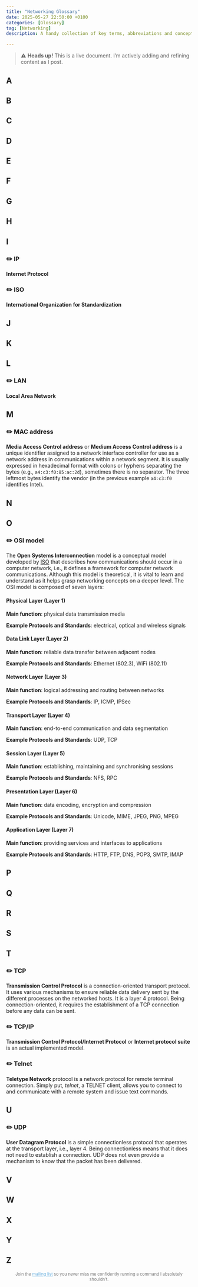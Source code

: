 ```yaml
---
title: "Networking Glossary"
date: 2025-05-27 22:50:00 +0100
categories: [Glossary]
tag: [Networking]
description: A handy collection of key terms, abbreviations and concepts related to networking that you might want to revisit anytime to refresh your memory.

---
```

> ⚠️ **Heads up!** This is a live document. I’m actively adding and refining content as I post.

## **A**
## **B**
## **C**
## **D**
## **E**
## **F**
## **G**
## **H**
## **I**
### ✏️ IP
**Internet Protocol**
### ✏️ ISO
**International Organization for Standardization**

## **J**
## **K**
## **L**
### ✏️ LAN
**Local Area Network**

## **M**
### ✏️ MAC address
**Media Access Control address** or **Medium Access Control address** is a unique identifier assigned to a network interface controller for use as a network address in communications within a network segment. It is usually expressed in hexadecimal format with colons or hyphens separating the bytes (e.g., `a4:c3:f0:85:ac:2d`), sometimes there is no separator. The three leftmost bytes identify the vendor (in the previous example `a4:c3:f0` identifies Intel).

## **N**
## **O**
### ✏️ OSI model
The **Open Systems Interconnection** model is a conceptual model developed by [ISO](#%EF%B8%8F-iso) that describes how communications should occur in a computer network, i.e., it defines a framework for computer network communications. Although this model is theoretical, it is vital to learn and understand as it helps grasp networking concepts on a deeper level. The OSI model is composed of seven layers:
#### Physical Layer (Layer 1)
**Main function**: physical data transmission media

**Example Protocols and Standards**: electrical, optical and wireless signals

#### Data Link Layer (Layer 2)
**Main function**: reliable data transfer between adjacent nodes

**Example Protocols and Standards**: Ethernet (802.3), WiFi (802.11)

#### Network Layer (Layer 3)
**Main function**: logical addressing and routing between networks

**Example Protocols and Standards**: IP, ICMP, IPSec

#### Transport Layer (Layer 4)
**Main function**: end-to-end communication and data segmentation

**Example Protocols and Standards**: UDP, TCP

#### Session Layer (Layer 5)
**Main function**: establishing, maintaining and synchronising sessions

**Example Protocols and Standards**: NFS, RPC

#### Presentation Layer (Layer 6)
**Main function**: data encoding, encryption and compression

**Example Protocols and Standards**: Unicode, MIME, JPEG, PNG, MPEG

#### Application Layer (Layer 7)
**Main function**: providing services and interfaces to applications

**Example Protocols and Standards**: HTTP, FTP, DNS, POP3, SMTP, IMAP

## **P**
## **Q**
## **R**
## **S**
## **T**
### ✏️ TCP
**Transmission Control Protocol** is a connection-oriented transport protocol. It uses various mechanisms to ensure reliable data delivery sent by the different processes on the networked hosts. It is a layer 4 protocol. Being connection-oriented, it requires the establishment of a TCP connection before any data can be sent.
### ✏️ TCP/IP
**Transmission Control Protocol/Internet Protocol** or **Internet protocol suite** is an actual implemented model. 

### ✏️ Telnet
**Teletype Network** protocol is a network protocol for remote terminal connection. Simply put, *telnet*, a TELNET client, allows you to connect to and communicate with a remote system and issue text commands. 
## **U**
### ✏️ UDP
**User Datagram Protocol** is a simple connectionless protocol that operates at the transport layer, i.e., layer 4. Being connectionless means that it does not need to establish a connection. UDP does not even provide a mechanism to know that the packet has been delivered.
## **V**
## **W**
## **X**
## **Y**
## **Z**







<div style="text-align: center; font-size: 0.8em; opacity: 0.6;">
  Join the <a href="#" data-eo-form-toggle-id="bf3ab678-3118-11f0-9f74-59c668a2a47a" 
    style="color: #007acc; text-decoration: underline; cursor: pointer; opacity: 1;"
  >mailing list</a> so you never miss me confidently running a command I absolutely shouldn’t.
</div>

<script>
  if (!window.__eo_script_loaded) {
    window.__eo_script_loaded = true;
    const s = document.createElement("script");
    s.src = "https://eocampaign1.com/form/bf3ab678-3118-11f0-9f74-59c668a2a47a.js";
    s.setAttribute("data-form", "bf3ab678-3118-11f0-9f74-59c668a2a47a");
    s.async = true;
    document.body.appendChild(s);
  }
</script>